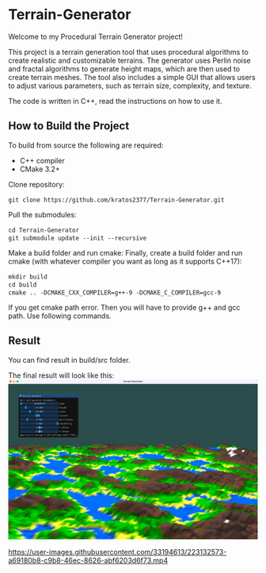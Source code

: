 ﻿# Terrain-Generator

Welcome to my Procedural Terrain Generator project!

This project is a terrain generation tool that uses procedural algorithms to create realistic and customizable terrains. The generator uses Perlin noise and fractal algorithms to generate height maps, which are then used to create terrain meshes. The tool also includes a simple GUI that allows users to adjust various parameters, such as terrain size, complexity, and texture.

The code is written in C++, read the instructions on how to use it.


## How to Build the Project
To build from source the following are required:

 - C++ compiler
 - CMake 3.2+

Clone repository:
```
git clone https://github.com/kratos2377/Terrain-Generator.git

```

Pull the submodules:
```
cd Terrain-Generator
git submodule update --init --recursive
```

Make a build folder and run cmake:
Finally, create a build folder and run cmake (with whatever compiler you want as long as it supports C++17):

```
mkdir build
cd build
cmake .. -DCMAKE_CXX_COMPILER=g++-9 -DCMAKE_C_COMPILER=gcc-9
```

If you get cmake path error. Then you will have to provide g++ and gcc path. Use following commands.

## Result
You can find result in build/src folder.


The final result will look like this:
![procedural-terrain-generation example](https://github.com/kratos2377/Terrain-Generator/blob/main/results/image_1.jpeg)

https://user-images.githubusercontent.com/33194613/223132573-a69180b8-c9b8-46ec-8626-abf6203d6f73.mp4
